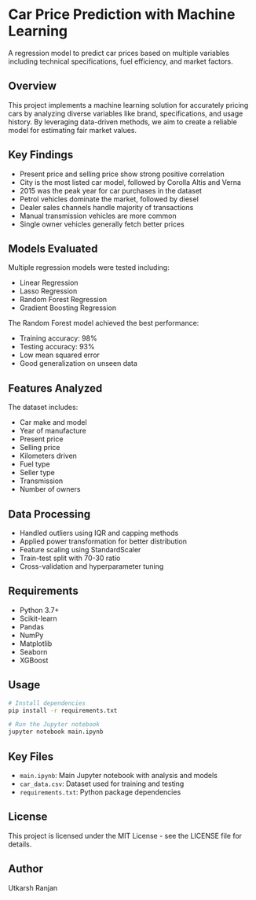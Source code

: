 # Car Price Prediction with Machine Learning

A regression model to predict car prices based on multiple variables including technical specifications, fuel efficiency, and market factors.

## Overview

This project implements a machine learning solution for accurately pricing cars by analyzing diverse variables like brand, specifications, and usage history. By leveraging data-driven methods, we aim to create a reliable model for estimating fair market values.

## Key Findings

- Present price and selling price show strong positive correlation
- City is the most listed car model, followed by Corolla Altis and Verna
- 2015 was the peak year for car purchases in the dataset
- Petrol vehicles dominate the market, followed by diesel
- Dealer sales channels handle majority of transactions 
- Manual transmission vehicles are more common
- Single owner vehicles generally fetch better prices

## Models Evaluated

Multiple regression models were tested including:
- Linear Regression
- Lasso Regression
- Random Forest Regression 
- Gradient Boosting Regression

The Random Forest model achieved the best performance:
- Training accuracy: 98%
- Testing accuracy: 93%
- Low mean squared error
- Good generalization on unseen data

## Features Analyzed

The dataset includes:
- Car make and model
- Year of manufacture
- Present price
- Selling price 
- Kilometers driven
- Fuel type
- Seller type
- Transmission
- Number of owners

## Data Processing

- Handled outliers using IQR and capping methods
- Applied power transformation for better distribution
- Feature scaling using StandardScaler
- Train-test split with 70-30 ratio
- Cross-validation and hyperparameter tuning

## Requirements

- Python 3.7+
- Scikit-learn
- Pandas 
- NumPy
- Matplotlib
- Seaborn
- XGBoost

## Usage

```bash
# Install dependencies
pip install -r requirements.txt

# Run the Jupyter notebook
jupyter notebook main.ipynb
```

## Key Files

- `main.ipynb`: Main Jupyter notebook with analysis and models
- `car_data.csv`: Dataset used for training and testing
- `requirements.txt`: Python package dependencies

## License

This project is licensed under the MIT License - see the LICENSE file for details.

## Author

Utkarsh Ranjan
